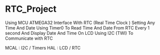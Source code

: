 # RTC_Project
Using MCU ATMEGA32 
Interface With RTC (Real Time Clock ) 
Setting Any Time And Date 
Using Timer0 To Read Time And Date From RTC Every 1 second 
And Display Date And Time On LCD
Using I2C (TWI) To Communicate with RTC

MCAL : I2C / Timers 
HAL : LCD / RTC
